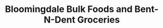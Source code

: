 ---
title: "Bloomingdale Bulk Foods and Bent-N-Dent Groceries"
url: /bloomingdale/bloomingdale-bulk-foods-and-bent-n-dent-groceries/
shop: shop
---